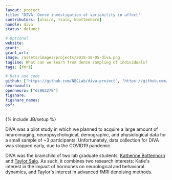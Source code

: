 ```yaml
---
layout: project
title: "DIVA: Dense investigation of variability in affect"
contributors: [alaird, tsalo, kbottenhorn]
handle: diva
status: defunct

# Optional
website:
grant:
grant_url:
image: /assets/images/projects/2018-10-05-diva.png
tagline: What can we learn from dense sampling of individuals?
tags: [fmri]

# Data and code
github: ["https://github.com/NBCLab/diva-project", "https://github.com/NBCLab/arithmetic-task", "https://github.com/NBCLab/pyfLoc", "https://github.com/NBCLab/localizer-task", "https://github.com/NBCLab/film-viewing-task", "https://github.com/NBCLab/arithmetic-task", "https://github.com/NBCLab/sorpf-task", "https://github.com/NBCLab/eirt-task", "https://github.com/NBCLab/probabilistic-selection-task"]
neurovault:
openneuro: ["ds002278"]
figshare:
figshare_names:
osf:
---
```

{% include JB/setup %}

DIVA was a pilot study in which we planned to acquire a large amount of neuroimaging, neuropsychological, demographic, and physiological data for a small sample of ~3 participants.
Unfortunately, data collection for DIVA was stopped early, due to the COVID19 pandemic.

DIVA was the brainchild of two lab graduate students, [Katherine Bottenhorn](/team/bottenhorn-katherine) and [Taylor Salo](/team/salo-taylor).
As such, it combines two research interests: Katie's interest in the impact of hormones on neurological and behavioral dynamics, and Taylor's interest in advanced fMRI denoising methods.
